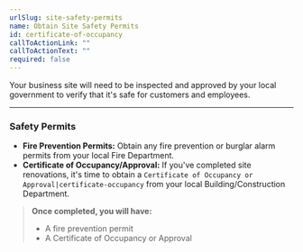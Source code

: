 ```yaml
---
urlSlug: site-safety-permits
name: Obtain Site Safety Permits
id: certificate-of-occupancy
callToActionLink: ""
callToActionText: ""
required: false
---
```

Your business site will need to be inspected and approved by your local government to verify that it's safe for customers and employees.

---
### Safety Permits 

* **Fire Prevention Permits:** Obtain any fire prevention or burglar alarm permits from your local Fire Department.
* **Certificate of Occupancy/Approval:** If you've completed site renovations, it's time to obtain a `Certificate of Occupancy or Approval|certificate-occupancy` from your local Building/Construction Department.

>**Once completed, you will have:**
>
>- A fire prevention permit
>- A Certificate of Occupancy or Approval